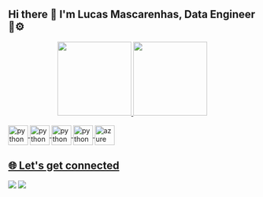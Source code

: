 ## Hi there 👋 I'm Lucas Mascarenhas, Data Engineer 🎲⚙️
<div align="center">
  <a href="https://github.com/mascalmeida">
  <img height="150em" src="https://github-readme-stats.vercel.app/api?username=mascalmeida&show_icons=true&theme=dark&include_all_commits=true&count_private=true"/>
  <img height="150em" src="https://github-readme-stats.vercel.app/api/top-langs/?username=mascalmeida&layout=compact&langs_count=7&theme=dark"/>
</div>
<div style="display: inline_block"><br>
  <img align="center" alt="python" height="40" width="40" src="https://cdn.jsdelivr.net/gh/devicons/devicon/icons/python/python-original.svg">
  <img align="center" alt="python" height="40" width="40" src="https://cdn.jsdelivr.net/gh/devicons/devicon/icons/r/r-original.svg"> 
  <img align="center" alt="python" height="40" width="40" src="https://cdn.jsdelivr.net/gh/devicons/devicon/icons/anaconda/anaconda-original.svg"> 
  <img align="center" alt="python" height="40" width="40" src="https://cdn.jsdelivr.net/gh/devicons/devicon/icons/git/git-original.svg"> 
  <img align="center" alt="azure" height="40" width="40" src="https://cdn.jsdelivr.net/gh/devicons/devicon/icons/azure/azure-original.svg">   
</div>

## 🌐 Let's get connected 
 
<div> 
  <a href = "mailto:lucasmascalmeida@gmail.com"><img src="https://img.shields.io/badge/-Gmail-%23333?style=for-the-badge&logo=gmail&logoColor=white" target="_blank"></a>
  <a href="https://www.linkedin.com/in/lucas-mascarenhas/" target="_blank"><img src="https://img.shields.io/badge/-LinkedIn-%230077B5?style=for-the-badge&logo=linkedin&logoColor=white" target="_blank"></a>  
</div>
